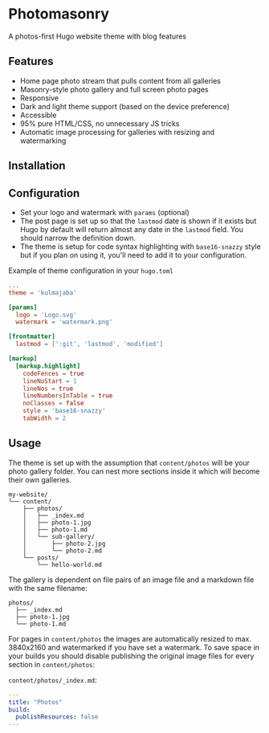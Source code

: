 # Photomasonry

A photos-first Hugo website theme with blog features

## Features

- Home page photo stream that pulls content from all galleries
- Masonry-style photo gallery and full screen photo pages
- Responsive
- Dark and light theme support (based on the device preference)
- Accessible
- 95% pure HTML/CSS, no unnecessary JS tricks
- Automatic image processing for galleries with resizing and watermarking

## Installation



## Configuration

- Set your logo and watermark with `params` (optional)
- The post page is set up so that the `lastmod` date is shown if it exists but Hugo by default will return almost any date in the `lastmod` field. You should narrow the definition down.
- The theme is setup for code syntax highlighting with `base16-snazzy` style but if you plan on using it, you'll need to add it to your configuration.

Example of theme configuration in your `hugo.toml`

```toml
...
theme = 'kulmajaba'

[params]
  logo = 'Logo.svg'
  watermark = 'watermark.png'

[frontmatter]
  lastmod = [':git', 'lastmod', 'modified']

[markup]
  [markup.highlight]
    codeFences = true
    lineNoStart = 1
    lineNos = true
    lineNumbersInTable = true
    noClasses = false
    style = 'base16-snazzy'
    tabWidth = 2
```

## Usage

The theme is set up with the assumption that `content/photos` will be your photo gallery folder. You can nest more sections inside it which will become their own galleries.

```
my-website/
└── content/
    ├── photos/
    │   ├── _index.md
    │   ├── photo-1.jpg
    │   ├── photo-1.md
    │   └── sub-gallery/
    │       ├── photo-2.jpg
    │       └── photo-2.md
    └── posts/
        └── hello-world.md
```

The gallery is dependent on file pairs of an image file and a markdown file with the same filename:

```
photos/
  ├── _index.md
  ├── photo-1.jpg
  └── photo-1.md
```

For pages in `content/photos` the images are automatically resized to max. 3840x2160 and watermarked if you have set a watermark. To save space in your builds you should disable publishing the original image files for every section in `content/photos`:

`content/photos/_index.md`:
```yaml
---
title: "Photos"
build:
  publishResources: false
---
```